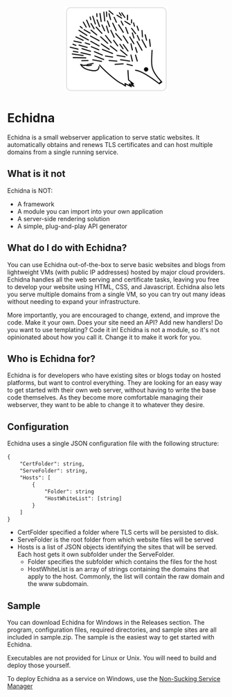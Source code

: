 <div style="text-align: center">
<img height="200" src="https://raw.githubusercontent.com/tlarsendataguy/echidna/master/logo.png"/>
</div>

# Echidna

Echidna is a small webserver application to serve static websites. It automatically obtains and renews TLS certificates and can host multiple domains from a single running service.

## What is it not

Echidna is NOT:

* A framework
* A module you can import into your own application
* A server-side rendering solution
* A simple, plug-and-play API generator

## What do I do with Echidna?

You can use Echidna out-of-the-box to serve basic websites and blogs from lightweight VMs (with public IP addresses) hosted by major cloud providers. Echidna handles all the web serving and certificate tasks, leaving you free to develop your website using HTML, CSS, and Javascript. Echidna also lets you serve multiple domains from a single VM, so you can try out many ideas without needing to expand your infrastructure.

More importantly, you are encouraged to change, extend, and improve the code. Make it your own. Does your site need an API? Add new handlers! Do you want to use templating? Code it in! Echidna is not a module, so it's not opinionated about how you call it. Change it to make it work for you.

## Who is Echidna for?

Echidna is for developers who have existing sites or blogs today on hosted platforms, but want to control everything. They are looking for an easy way to get started with their own web server, without having to write the base code themselves. As they become more comfortable managing their webserver, they want to be able to change it to whatever they desire.

## Configuration

Echidna uses a single JSON configuration file with the following structure:

```
{
    "CertFolder": string,
    "ServeFolder": string,
    "Hosts": [
        {
            "Folder": string
            "HostWhiteList": [string]
        }
    ]
}
```

* CertFolder specified a folder where TLS certs will be persisted to disk.
* ServeFolder is the root folder from which website files will be served
* Hosts is a list of JSON objects identifying the sites that will be served. Each host gets it own subfolder under the ServeFolder.
  * Folder specifies the subfolder which contains the files for the host
  * HostWhiteList is an array of strings containing the domains that apply to the host. Commonly, the list will contain the raw domain and the www subdomain.

## Sample

You can download Echidna for Windows in the Releases section. The program, configuration files, required directories, and sample sites are all included in sample.zip. The sample is the easiest way to get started with Echidna.

Executables are not provided for Linux or Unix. You will need to build and deploy those yourself.

To deploy Echidna as a service on Windows, use the [Non-Sucking Service Manager](http://nssm.cc)